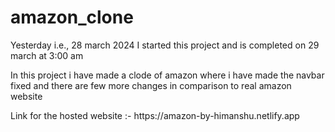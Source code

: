 # amazon_clone
<p>Yesterday i.e., 28 march 2024 I started this project and is completed on 29 march at 3:00 am </p>
<p>In this project i have made a clode of amazon where i have made the navbar fixed and there are few more changes in comparison to real amazon website</p>
<p>Link for the hosted website :- https://amazon-by-himanshu.netlify.app</p>
